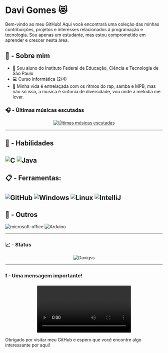 # Davi Gomes 😻
Bem-vindo ao meu GitHub! Aqui você encontrará uma coleção das minhas contribuições, projetos e interesses relacionados à programação e tecnologia. Sou apenas um estudante, mas estou comprometido em aprender e crescer nesta área.

## 📖 - Sobre mim

- 📃 Sou aluno do Instituto Federal de Educação, Ciência e Tecnologia de São Paulo 
- 💻 Curso informática (2/4)
- 🎵 Minha vida é entrelaçada com os ritmos do rap, samba e MPB, mas não só isso, a musica é sinfonia de diversidade, vou onde a melodia me levar.

### 🎧 - Últimas músicas escutadas

<div align="center">
   
[![Últimas músicas escutadas](https://lastfm-recently-played.vercel.app/api?user=Dav_gss&width=500&header_size=none&loved=true&loved_style=3)](last.fm/user/Dav_gss)

</div>

---

## 🏃 -  Habilidades

![C](https://img.shields.io/badge/-C-A8B9CC?logo=c&logoColor=black&style=for-the-badge)
![Java](https://img.shields.io/badge/Java-ED8B00?style=for-the-badge&logo=openjdk&logoColor=white)
---

## 📋 - Ferramentas:

![GitHub](https://img.shields.io/badge/github-%23121011.svg?style=for-the-badge&logo=github&logoColor=white)
![Windows](https://img.shields.io/badge/Windows-0078D6?style=for-the-badge&logo=windows&logoColor=white)
![Linux](https://img.shields.io/badge/Linux-FCC624?style=for-the-badge&logo=linux&logoColor=black)
![IntelliJ](https://img.shields.io/badge/IntelliJ-000000.svg?style=for-the-badge&logo=intellij-idea&logoColor=white)
---
## 🙏 - Outros

![microsoft-office](https://img.shields.io/badge/Office-D83B01?style=for-the-badge&logo=microsoft-office&logoColor=white)
![Arduino](https://img.shields.io/badge/-Arduino-00979D?style=for-the-badge&logo=Arduino&logoColor=white)

---

### 📈 - Status

<p align="center"> <img src="https://github-readme-stats.vercel.app/api?username=Davigss&show_icons=true&theme=radical" alt="Davigss" />
  
---

### ❗ - Uma mensagem importante!

<p align="center"> <video src="https://github.com/Davigss/Davigss/assets/126773080/5dccbd3a-5e4e-4e3c-b5ed-ebadb9a656d8" />


Obrigado por visitar meu GitHub e espero que você encontre algo interessante por aqui!

